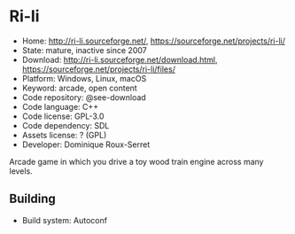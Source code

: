 # Ri-li

- Home: http://ri-li.sourceforge.net/, https://sourceforge.net/projects/ri-li/
- State: mature, inactive since 2007
- Download: http://ri-li.sourceforge.net/download.html, https://sourceforge.net/projects/ri-li/files/
- Platform: Windows, Linux, macOS
- Keyword: arcade, open content
- Code repository: @see-download
- Code language: C++
- Code license: GPL-3.0
- Code dependency: SDL
- Assets license: ? (GPL)
- Developer: Dominique Roux-Serret

Arcade game in which you drive a toy wood train engine across many levels.

## Building

- Build system: Autoconf
